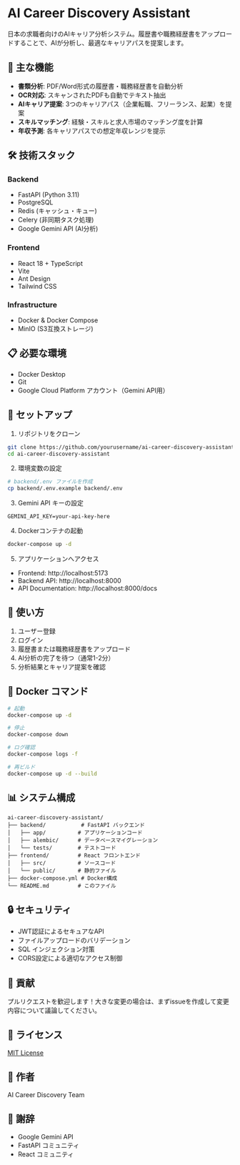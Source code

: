 # AI Career Discovery Assistant

日本の求職者向けのAIキャリア分析システム。履歴書や職務経歴書をアップロードすることで、AIが分析し、最適なキャリアパスを提案します。

## 🚀 主な機能

- **書類分析**: PDF/Word形式の履歴書・職務経歴書を自動分析
- **OCR対応**: スキャンされたPDFも自動でテキスト抽出
- **AIキャリア提案**: 3つのキャリアパス（企業転職、フリーランス、起業）を提案
- **スキルマッチング**: 経験・スキルと求人市場のマッチング度を計算
- **年収予測**: 各キャリアパスでの想定年収レンジを提示

## 🛠️ 技術スタック

### Backend
- FastAPI (Python 3.11)
- PostgreSQL
- Redis (キャッシュ・キュー)
- Celery (非同期タスク処理)
- Google Gemini API (AI分析)

### Frontend
- React 18 + TypeScript
- Vite
- Ant Design
- Tailwind CSS

### Infrastructure
- Docker & Docker Compose
- MinIO (S3互換ストレージ)

## 📋 必要な環境

- Docker Desktop
- Git
- Google Cloud Platform アカウント（Gemini API用）

## 🚦 セットアップ

1. リポジトリをクローン
```bash
git clone https://github.com/yourusername/ai-career-discovery-assistant.git
cd ai-career-discovery-assistant
```

2. 環境変数の設定
```bash
# backend/.env ファイルを作成
cp backend/.env.example backend/.env
```

3. Gemini API キーの設定
```env
GEMINI_API_KEY=your-api-key-here
```

4. Dockerコンテナの起動
```bash
docker-compose up -d
```

5. アプリケーションへアクセス
- Frontend: http://localhost:5173
- Backend API: http://localhost:8000
- API Documentation: http://localhost:8000/docs

## 📝 使い方

1. ユーザー登録
2. ログイン
3. 履歴書または職務経歴書をアップロード
4. AI分析の完了を待つ（通常1-2分）
5. 分析結果とキャリア提案を確認

## 🐳 Docker コマンド

```bash
# 起動
docker-compose up -d

# 停止
docker-compose down

# ログ確認
docker-compose logs -f

# 再ビルド
docker-compose up -d --build
```

## 📊 システム構成

```
ai-career-discovery-assistant/
├── backend/           # FastAPI バックエンド
│   ├── app/          # アプリケーションコード
│   ├── alembic/      # データベースマイグレーション
│   └── tests/        # テストコード
├── frontend/         # React フロントエンド
│   ├── src/          # ソースコード
│   └── public/       # 静的ファイル
├── docker-compose.yml # Docker構成
└── README.md         # このファイル
```

## 🔒 セキュリティ

- JWT認証によるセキュアなAPI
- ファイルアップロードのバリデーション
- SQL インジェクション対策
- CORS設定による適切なアクセス制御

## 🤝 貢献

プルリクエストを歓迎します！大きな変更の場合は、まずissueを作成して変更内容について議論してください。

## 📄 ライセンス

[MIT License](LICENSE)

## 👥 作者

AI Career Discovery Team

## 🙏 謝辞

- Google Gemini API
- FastAPI コミュニティ
- React コミュニティ